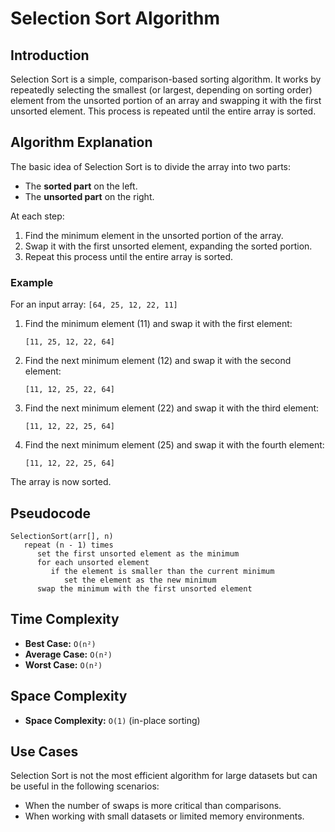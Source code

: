 # Selection Sort Algorithm

## Introduction

Selection Sort is a simple, comparison-based sorting algorithm. It works by repeatedly selecting the smallest (or largest, depending on sorting order) element from the unsorted portion of an array and swapping it with the first unsorted element. This process is repeated until the entire array is sorted.

## Algorithm Explanation

The basic idea of Selection Sort is to divide the array into two parts:
- The **sorted part** on the left.
- The **unsorted part** on the right.

At each step:
1. Find the minimum element in the unsorted portion of the array.
2. Swap it with the first unsorted element, expanding the sorted portion.
3. Repeat this process until the entire array is sorted.

### Example

For an input array: `[64, 25, 12, 22, 11]`

1. Find the minimum element (11) and swap it with the first element:

    ```plaintext
    [11, 25, 12, 22, 64]
    ```

2. Find the next minimum element (12) and swap it with the second element:

    ```plaintext
    [11, 12, 25, 22, 64]
    ```

3. Find the next minimum element (22) and swap it with the third element:

    ```plaintext
    [11, 12, 22, 25, 64]
    ```

4. Find the next minimum element (25) and swap it with the fourth element:

    ```plaintext
    [11, 12, 22, 25, 64]
    ```

The array is now sorted.

## Pseudocode

```plaintext
SelectionSort(arr[], n)
   repeat (n - 1) times
      set the first unsorted element as the minimum
      for each unsorted element
         if the element is smaller than the current minimum
            set the element as the new minimum
      swap the minimum with the first unsorted element
```
## Time Complexity

- **Best Case:** `O(n²)`
- **Average Case:** `O(n²)`
- **Worst Case:** `O(n²)`

## Space Complexity

- **Space Complexity:** `O(1)` (in-place sorting)

## Use Cases

Selection Sort is not the most efficient algorithm for large datasets but can be useful in the following scenarios:
- When the number of swaps is more critical than comparisons.
- When working with small datasets or limited memory environments.
